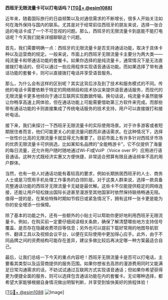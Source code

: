 **西班牙无限流量卡可以打电话吗？[[TG💪+ @esim1088](https://t.me/s/esim1088)]**

近年来，随着国际旅行的日益频繁以及对通信需求的不断增长，很多人开始关注如何在海外保持与国内的联系。尤其是对于经常前往西班牙的朋友来说，选择一张合适的电话卡成了一个不可忽视的问题。那么，西班牙的无限流量卡到底能不能打电话呢？今天我们就来详细聊聊这个问题。

首先，我们需要明确一点：西班牙的无限流量卡是否支持通话功能，取决于具体卡种以及运营商的规定。一般来说，市面上的西班牙无限流量卡主要分为两大类——纯流量卡和带通话功能的套餐卡。如果你选择的是纯流量卡，通常情况下是无法直接拨打电话的，但可以通过一些应用程序实现语音通话功能。而如果选择了带有通话功能的套餐卡，则可以直接拨打电话并享受语音服务。

那么，为什么会有这样的区别呢？其实这背后涉及到了技术和服务模式的不同。传统的电话卡需要依赖于特定的网络频段和技术协议来提供语音通话服务，而现代的无限流量卡更多地倾向于通过互联网实现数据传输。换句话说，纯流量卡虽然能够让你畅享高速上网体验，但在通话功能上可能需要借助第三方软件来完成。而那些带有通话功能的卡则直接集成了传统电话服务的技术支持，用户可以直接拨打和接听电话。

接下来，我们来探讨一下西班牙无限流量卡的实际使用场景。对于许多游客或者短期居住者而言，他们可能更关心的是流量问题而非通话需求。在这种情况下，选择一张性价比高的无限流量卡就显得尤为重要了。目前市面上有许多针对西班牙市场的优质无限流量卡可供挑选，比如某知名品牌的“全能畅游卡”，它不仅提供了海量的每日流量，还允许用户随时随地通过Wi-Fi或VoIP（Voice over IP）应用进行语音通话。这种方式既经济实惠又方便快捷，非常适合预算有限且通话频率不高的用户群体。

当然，也有一些人对通话功能有着较高的要求，例如长期旅居西班牙的人士、商务人士或是习惯用手机处理工作事务的白领阶层。对于这类人群来说，选择一款具备完整通话功能的西班牙无限流量卡无疑是最优解。这些卡不仅能提供稳定的网络连接，还能让用户轻松拨出国际长途甚至漫游至其他国家时依然保持联络畅通无阻。值得一提的是，在某些特殊时期如节假日或紧急情况下，拥有这样一张卡更是能为你的安全增添一份保障。

除了基本的功能之外，还有一些额外的小贴士可以帮助你更好地利用西班牙无限流量卡。例如，在购买前一定要仔细阅读相关条款，确保了解清楚哪些地方支持信号覆盖、是否存在隐藏收费项目等信息；另外也可以提前下载好常用的地图导航软件、翻译工具以及视频会议平台，以便在实际使用中更加得心应手。此外，由于不同品牌之间的资费结构可能存在差异，建议多做比较后再决定哪一种方案最适合自己。

最后，让我们总结一下今天的重点内容吧！西班牙无限流量卡是否可以打电话，主要看其类型以及运营商提供的服务范围。如果你想省去高昂的漫游费用同时又能满足日常沟通需求的话，不妨试试通过互联网方式实现语音通话；但如果你希望获得更为便捷全面的服务，则可以选择包含通话功能在内的套餐卡。无论哪种选择，都希望大家能够根据自身情况做出明智判断，并享受到愉快美好的旅程体验！

[[TG💪+ @esim1088](https://t.me/s/esim1088) ![Image](https://i.postimg.cc/4NQfJmqS/Snipaste-2025-05-13-00-14-12.png)]